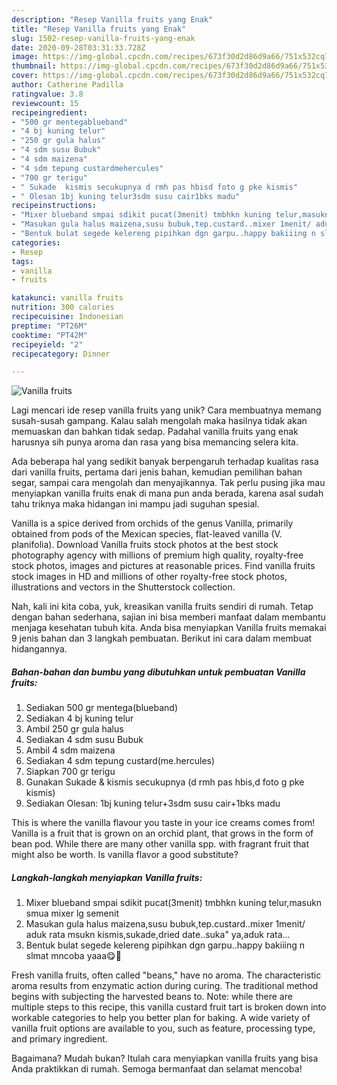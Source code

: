 ```yaml
---
description: "Resep Vanilla fruits yang Enak"
title: "Resep Vanilla fruits yang Enak"
slug: 1502-resep-vanilla-fruits-yang-enak
date: 2020-09-28T03:31:33.728Z
image: https://img-global.cpcdn.com/recipes/673f30d2d86d9a66/751x532cq70/vanilla-fruits-foto-resep-utama.jpg
thumbnail: https://img-global.cpcdn.com/recipes/673f30d2d86d9a66/751x532cq70/vanilla-fruits-foto-resep-utama.jpg
cover: https://img-global.cpcdn.com/recipes/673f30d2d86d9a66/751x532cq70/vanilla-fruits-foto-resep-utama.jpg
author: Catherine Padilla
ratingvalue: 3.8
reviewcount: 15
recipeingredient:
- "500 gr mentegablueband"
- "4 bj kuning telur"
- "250 gr gula halus"
- "4 sdm susu Bubuk"
- "4 sdm maizena"
- "4 sdm tepung custardmehercules"
- "700 gr terigu"
- " Sukade  kismis secukupnya d rmh pas hbisd foto g pke kismis"
- " Olesan 1bj kuning telur3sdm susu cair1bks madu"
recipeinstructions:
- "Mixer blueband smpai sdikit pucat(3menit) tmbhkn kuning telur,masukn smua mixer lg semenit"
- "Masukan gula halus maizena,susu bubuk,tep.custard..mixer 1menit/ aduk rata msukn kismis,sukade,dried date..suka&#34; ya,aduk rata..."
- "Bentuk bulat segede kelereng pipihkan dgn garpu..happy bakiiing n slmat mncoba yaaa😋🙏"
categories:
- Resep
tags:
- vanilla
- fruits

katakunci: vanilla fruits 
nutrition: 300 calories
recipecuisine: Indonesian
preptime: "PT26M"
cooktime: "PT42M"
recipeyield: "2"
recipecategory: Dinner

---
```



![Vanilla fruits](https://img-global.cpcdn.com/recipes/673f30d2d86d9a66/751x532cq70/vanilla-fruits-foto-resep-utama.jpg)

Lagi mencari ide resep vanilla fruits yang unik? Cara membuatnya memang susah-susah gampang. Kalau salah mengolah maka hasilnya tidak akan memuaskan dan bahkan tidak sedap. Padahal vanilla fruits yang enak harusnya sih punya aroma dan rasa yang bisa memancing selera kita.

Ada beberapa hal yang sedikit banyak berpengaruh terhadap kualitas rasa dari vanilla fruits, pertama dari jenis bahan, kemudian pemilihan bahan segar, sampai cara mengolah dan menyajikannya. Tak perlu pusing jika mau menyiapkan vanilla fruits enak di mana pun anda berada, karena asal sudah tahu triknya maka hidangan ini mampu jadi suguhan spesial.

Vanilla is a spice derived from orchids of the genus Vanilla, primarily obtained from pods of the Mexican species, flat-leaved vanilla (V. planifolia). Download Vanilla fruits stock photos at the best stock photography agency with millions of premium high quality, royalty-free stock photos, images and pictures at reasonable prices. Find vanilla fruits stock images in HD and millions of other royalty-free stock photos, illustrations and vectors in the Shutterstock collection.


Nah, kali ini kita coba, yuk, kreasikan vanilla fruits sendiri di rumah. Tetap dengan bahan sederhana, sajian ini bisa memberi manfaat dalam membantu menjaga kesehatan tubuh kita. Anda bisa menyiapkan Vanilla fruits memakai 9 jenis bahan dan 3 langkah pembuatan. Berikut ini cara dalam membuat hidangannya.

<!--inarticleads1-->

##### Bahan-bahan dan bumbu yang dibutuhkan untuk pembuatan Vanilla fruits:

1. Sediakan 500 gr mentega(blueband)
1. Sediakan 4 bj kuning telur
1. Ambil 250 gr gula halus
1. Sediakan 4 sdm susu Bubuk
1. Ambil 4 sdm maizena
1. Sediakan 4 sdm tepung custard(me.hercules)
1. Siapkan 700 gr terigu
1. Gunakan  Sukade &amp; kismis secukupnya (d rmh pas hbis,d foto g pke kismis)
1. Sediakan  Olesan: 1bj kuning telur+3sdm susu cair+1bks madu


This is where the vanilla flavour you taste in your ice creams comes from! Vanilla is a fruit that is grown on an orchid plant, that grows in the form of bean pod. While there are many other vanilla spp. with fragrant fruit that might also be worth. Is vanilla flavor a good substitute? 

<!--inarticleads2-->

##### Langkah-langkah menyiapkan Vanilla fruits:

1. Mixer blueband smpai sdikit pucat(3menit) tmbhkn kuning telur,masukn smua mixer lg semenit
1. Masukan gula halus maizena,susu bubuk,tep.custard..mixer 1menit/ aduk rata msukn kismis,sukade,dried date..suka&#34; ya,aduk rata...
1. Bentuk bulat segede kelereng pipihkan dgn garpu..happy bakiiing n slmat mncoba yaaa😋🙏


Fresh vanilla fruits, often called &#34;beans,&#34; have no aroma. The characteristic aroma results from enzymatic action during curing. The traditional method begins with subjecting the harvested beans to. Note: while there are multiple steps to this recipe, this vanilla custard fruit tart is broken down into workable categories to help you better plan for baking. A wide variety of vanilla fruit options are available to you, such as feature, processing type, and primary ingredient. 

Bagaimana? Mudah bukan? Itulah cara menyiapkan vanilla fruits yang bisa Anda praktikkan di rumah. Semoga bermanfaat dan selamat mencoba!
